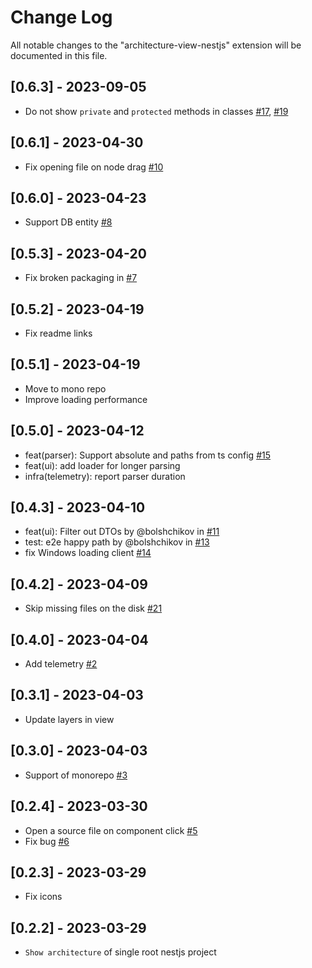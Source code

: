 # Change Log

All notable changes to the "architecture-view-nestjs" extension will be documented in this file.

## [0.6.3] - 2023-09-05

- Do not show `private` and `protected` methods in classes [#17](https://github.com/ArchSense/archsense-mono/pull/17), [#19](https://github.com/ArchSense/archsense-mono/pull/19)

## [0.6.1] - 2023-04-30

- Fix opening file on node drag [#10](https://github.com/ArchSense/archsense-mono/pull/10)

## [0.6.0] - 2023-04-23

- Support DB entity [#8](https://github.com/ArchSense/archsense-mono/pull/8)

## [0.5.3] - 2023-04-20

- Fix broken packaging in [#7](https://github.com/ArchSense/archsense-mono/pull/7)

## [0.5.2] - 2023-04-19

- Fix readme links

## [0.5.1] - 2023-04-19

- Move to mono repo
- Improve loading performance

## [0.5.0] - 2023-04-12

- feat(parser): Support absolute and paths from ts config [#15](https://github.com/ArchSense/architecture-view-nestjs/issues/15)
- feat(ui): add loader for longer parsing
- infra(telemetry): report parser duration

## [0.4.3] - 2023-04-10

- feat(ui): Filter out DTOs by @bolshchikov in [#11](https://github.com/ArchSense/architecture-view-nestjs/pull/11)
- test: e2e happy path by @bolshchikov in [#13](https://github.com/ArchSense/architecture-view-nestjs/pull/13)
- fix Windows loading client [#14](https://github.com/ArchSense/architecture-view-nestjs/issues/14)

## [0.4.2] - 2023-04-09

- Skip missing files on the disk [#21](https://github.com/ArchSense/orakul/issues/21)

## [0.4.0] - 2023-04-04

- Add telemetry [#2](https://github.com/ArchSense/architecture-view-nestjs/issues/2)

## [0.3.1] - 2023-04-03

- Update layers in view

## [0.3.0] - 2023-04-03

- Support of monorepo [#3](https://github.com/ArchSense/architecture-view-nestjs/issues/3)

## [0.2.4] - 2023-03-30

- Open a source file on component click [#5](https://github.com/ArchSense/architecture-view-nestjs/issues/5)
- Fix bug [#6](https://github.com/ArchSense/architecture-view-nestjs/issues/6)

## [0.2.3] - 2023-03-29

- Fix icons

## [0.2.2] - 2023-03-29

- `Show architecture` of single root nestjs project
